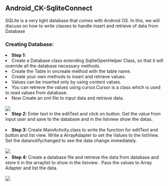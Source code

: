 <article class="markdown-body entry-content" itemprop="text">
<h1><a id="Android_CK-SqliteConnect" class="anchor" href="#Android_CK-SqliteConnect" aria-hidden="true"></a>Android_CK-SqliteConnect</h1>
<p>SQLite is a very light database that comes with Android OS. In this, we will discuss on how to write classes to handle insert and retrieve of data from Database</p>
<h3>Creating Database:
</h3>
<li><strong>Step 1:</strong>
</li>

<li>Create a Database class extending SqliteOpenHelper Class, so that it will override all the database necessary methods. 
</li>
<li>Create the Table in oncreate method with the table name.</li>
<li>
Create your own methods to insert and retrieve values. </li>
<li>
Values can be inserted only by using content values.</li>
<li>
You can retrieve the values using cursor.Cursor is a class which is used to read values from database.</li>
<li>
Now Create an xml file to input data and retrieve data.</li><br>
<img src="http://armorappz.com/github/Sqlite Database_activity.png">


<li><strong>Step 2:</strong>   Enter text in the editText and click on button. Get the value from input user and save to the database and in the listview show the datas.
<br><br>
</li>
<li><strong>Step 3:</strong> Create MainActivity.class to write the function for editText and button and list view. Write a ArrayAdapter to set the Values to the listView. Set the datanotifychanged to see the data change immediately.
<br><br>
<img src="http://armorappz.com/github/Sqlite Database_activity_java.png">
</li>
<li><strong>Step 4:</strong>
 Create a database file and retrieve the data from database and store it in the arraylist to show in the listview . Pass the values to Array Adapter and list the data.
<br><br>
<img src="http://armorappz.com/github/Sqlite Database_activity_db.png">
</li>

</article>

